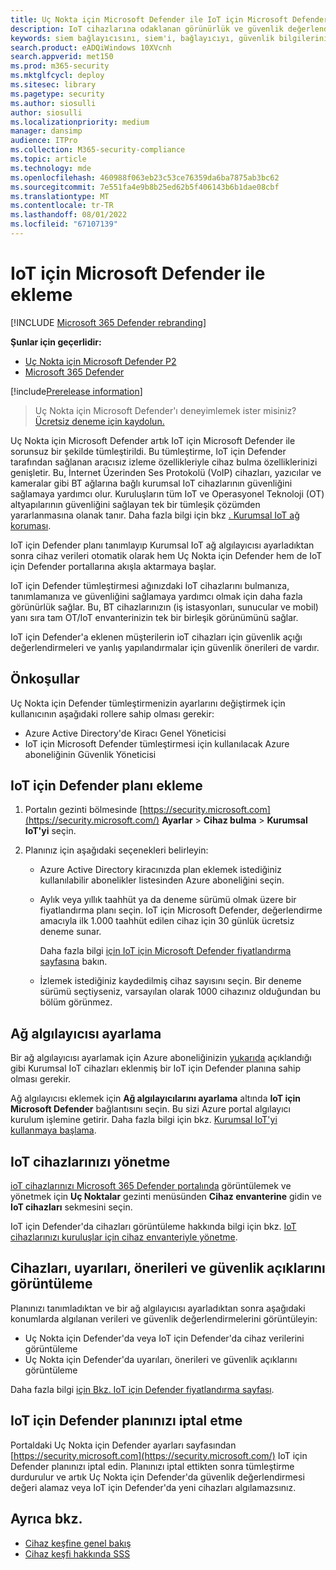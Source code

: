```yaml
---
title: Uç Nokta için Microsoft Defender ile IoT için Microsoft Defender'a ekleme
description: IoT cihazlarına odaklanan görünürlük ve güvenlik değerlendirmeleri elde etmek için IoT için Microsoft Defender'a ekleyin.
keywords: siem bağlayıcısını, siem'i, bağlayıcıyı, güvenlik bilgilerini ve olayları etkinleştirme
search.product: eADQiWindows 10XVcnh
search.appverid: met150
ms.prod: m365-security
ms.mktglfcycl: deploy
ms.sitesec: library
ms.pagetype: security
ms.author: siosulli
author: siosulli
ms.localizationpriority: medium
manager: dansimp
audience: ITPro
ms.collection: M365-security-compliance
ms.topic: article
ms.technology: mde
ms.openlocfilehash: 460988f063eb23c53ce76359da6ba7875ab3bc62
ms.sourcegitcommit: 7e551fa4e9b8b25ed62b5f406143b6b1dae08cbf
ms.translationtype: MT
ms.contentlocale: tr-TR
ms.lasthandoff: 08/01/2022
ms.locfileid: "67107139"
---
```

# <a name="onboard-with-microsoft-defender-for-iot"></a>IoT için Microsoft Defender ile ekleme

[!INCLUDE [Microsoft 365 Defender rebranding](../../includes/microsoft-defender.md)]

**Şunlar için geçerlidir:**

- [Uç Nokta için Microsoft Defender P2](https://go.microsoft.com/fwlink/?linkid=2154037)
- [Microsoft 365 Defender](https://go.microsoft.com/fwlink/?linkid=2118804)

[!include[Prerelease information](../../includes/prerelease.md)]

> Uç Nokta için Microsoft Defender'ı deneyimlemek ister misiniz? [Ücretsiz deneme için kaydolun.](https://signup.microsoft.com/create-account/signup?products=7f379fee-c4f9-4278-b0a1-e4c8c2fcdf7e&ru=https://aka.ms/MDEp2OpenTrial?ocid=docs-wdatp-enablesiem-abovefoldlink)

Uç Nokta için Microsoft Defender artık IoT için Microsoft Defender ile sorunsuz bir şekilde tümleştirildi. Bu tümleştirme, IoT için Defender tarafından sağlanan aracısız izleme özellikleriyle cihaz bulma özelliklerinizi genişletir. Bu, İnternet Üzerinden Ses Protokolü (VoIP) cihazları, yazıcılar ve kameralar gibi BT ağlarına bağlı kurumsal IoT cihazlarının güvenliğini sağlamaya yardımcı olur. Kuruluşların tüm IoT ve Operasyonel Teknoloji (OT) altyapılarının güvenliğini sağlayan tek bir tümleşik çözümden yararlanmasına olanak tanır. Daha fazla bilgi için bkz [. Kurumsal IoT ağ koruması](/azure/defender-for-iot/organizations/overview-eiot).

IoT için Defender planı tanımlayıp Kurumsal IoT ağ algılayıcısı ayarladıktan sonra cihaz verileri otomatik olarak hem Uç Nokta için Defender hem de IoT için Defender portallarına akışla aktarmaya başlar. 

IoT için Defender tümleştirmesi ağınızdaki IoT cihazlarını bulmanıza, tanımlamanıza ve güvenliğini sağlamaya yardımcı olmak için daha fazla görünürlük sağlar. Bu, BT cihazlarınızın (iş istasyonları, sunucular ve mobil) yanı sıra tam OT/IoT envanterinizin tek bir birleşik görünümünü sağlar.

IoT için Defender'a eklenen müşterilerin ioT cihazları için güvenlik açığı değerlendirmeleri ve yanlış yapılandırmalar için güvenlik önerileri de vardır.

## <a name="prerequisites"></a>Önkoşullar

Uç Nokta için Defender tümleştirmenizin ayarlarını değiştirmek için kullanıcının aşağıdaki rollere sahip olması gerekir:

- Azure Active Directory'de Kiracı Genel Yöneticisi
- IoT için Microsoft Defender tümleştirmesi için kullanılacak Azure aboneliğinin Güvenlik Yöneticisi

## <a name="onboard-a-defender-for-iot-plan"></a>IoT için Defender planı ekleme

1. Portalın gezinti bölmesinde [https://security.microsoft.com](https://security.microsoft.com/) **Ayarlar** \> **Cihaz bulma** \> **Kurumsal IoT'yi** seçin.

1. Planınız için aşağıdaki seçenekleri belirleyin:

   - Azure Active Directory kiracınızda plan eklemek istediğiniz kullanılabilir abonelikler listesinden Azure aboneliğini seçin.

   - Aylık veya yıllık taahhüt ya da deneme sürümü olmak üzere bir fiyatlandırma planı seçin. IoT için Microsoft Defender, değerlendirme amacıyla ilk 1.000 taahhüt edilen cihaz için 30 günlük ücretsiz deneme sunar.

      Daha fazla bilgi [için IoT için Microsoft Defender fiyatlandırma sayfasına](https://azure.microsoft.com/pricing/details/iot-defender/) bakın.
   
   - İzlemek istediğiniz kaydedilmiş cihaz sayısını seçin. Bir deneme sürümü seçtiyseniz, varsayılan olarak 1000 cihazınız olduğundan bu bölüm görünmez.

## <a name="set-up-a-network-sensor"></a>Ağ algılayıcısı ayarlama

Bir ağ algılayıcısı ayarlamak için Azure aboneliğinizin [yukarıda](#onboard-a-defender-for-iot-plan) açıklandığı gibi Kurumsal IoT cihazları eklenmiş bir IoT için Defender planına sahip olması gerekir.

Ağ algılayıcısı eklemek için **Ağ algılayıcılarını ayarlama** altında **IoT için Microsoft Defender** bağlantısını seçin. Bu sizi Azure portal algılayıcı kurulum işlemine getirir. Daha fazla bilgi için bkz. [Kurumsal IoT'yi kullanmaya başlama](/azure/defender-for-iot/organizations/tutorial-getting-started-eiot-sensor).

## <a name="managing-your-iot-devices"></a>IoT cihazlarınızı yönetme

[ioT cihazlarınızı Microsoft 365 Defender portalında](https://security.microsoft.com/) görüntülemek ve yönetmek için **Uç Noktalar** gezinti menüsünden **Cihaz envanterine** gidin ve **IoT cihazları** sekmesini seçin.

IoT için Defender'da cihazları görüntüleme hakkında bilgi için bkz. [IoT cihazlarınızı kuruluşlar için cihaz envanteriyle yönetme](/azure/defender-for-iot/organizations/how-to-manage-device-inventory-for-organizations).


## <a name="view-devices-alerts-recommendations-and-vulnerabilities"></a>Cihazları, uyarıları, önerileri ve güvenlik açıklarını görüntüleme

Planınızı tanımladıktan ve bir ağ algılayıcısı ayarladıktan sonra aşağıdaki konumlarda algılanan verileri ve güvenlik değerlendirmelerini görüntüleyin:

- Uç Nokta için Defender'da veya IoT için Defender'da cihaz verilerini görüntüleme
- Uç Nokta için Defender'da uyarıları, önerileri ve güvenlik açıklarını görüntüleme

Daha fazla bilgi [için Bkz. IoT için Defender fiyatlandırma sayfası](https://azure.microsoft.com/pricing/details/iot-defender/). 

## <a name="cancel-your-defender-for-iot-plan"></a>IoT için Defender planınızı iptal etme

Portaldaki Uç Nokta için Defender ayarları sayfasından [https://security.microsoft.com](https://security.microsoft.com/) IoT için Defender planınızı iptal edin. Planınızı iptal ettikten sonra tümleştirme durdurulur ve artık Uç Nokta için Defender'da güvenlik değerlendirmesi değeri alamaz veya IoT için Defender'da yeni cihazları algılamazsınız.

## <a name="see-also"></a>Ayrıca bkz.

- [Cihaz keşfine genel bakış](configure-device-discovery.md)
- [Cihaz keşfi hakkında SSS](device-discovery-faq.md)
